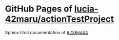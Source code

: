 GitHub Pages of [lucia-42maru/actionTestProject](https://github.com/lucia-42maru/actionTestProject.git)
===
Sphinx html documentation of [92386d44](https://github.com/lucia-42maru/actionTestProject/tree/92386d44d7e852d916418c966d22ca325bd67574)

